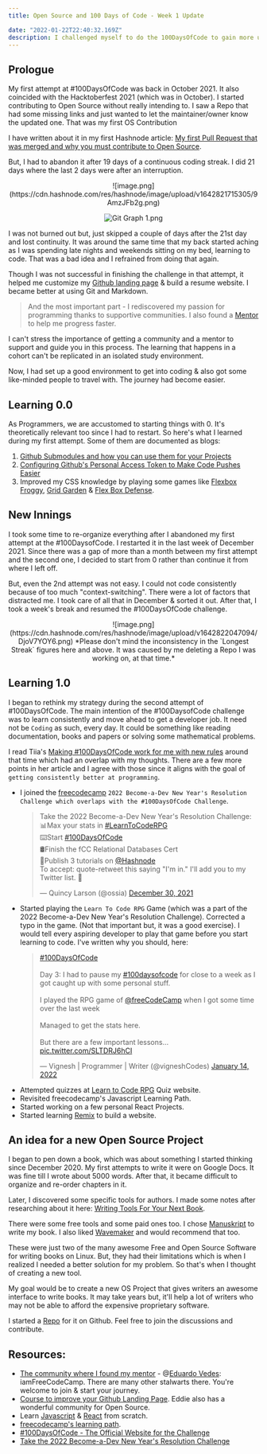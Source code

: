 ```yaml
---
title: Open Source and 100 Days of Code - Week 1 Update

date: "2022-01-22T22:40:32.169Z"
description: I challenged myself to do the 100DaysOfCode to gain more understanding and also share my learning with the community.
---
```


## Prologue

My first attempt at #100DaysOfCode was back in October 2021. It also coincided with the Hacktoberfest 2021 (which was in October). I started contributing to Open Source without really intending to. I saw a Repo that had some missing links and just wanted to let the maintainer/owner know the updated one. That was my first OS Contribution

I have written about it in my first Hashnode article: [My first Pull Request that was merged and why you must contribute to Open Source](https://ckvignesh.hashnode.dev/my-first-pull-request-that-was-merged-and-why-you-must-contribute-to-open-source).

But, I had to abandon it after 19 days of a continuous coding streak. I did 21 days where the last 2 days were after an interruption.

<center>
![image.png](https://cdn.hashnode.com/res/hashnode/image/upload/v1642821715305/9AmzJFb2g.png)

![Git Graph 1.png](https://cdn.hashnode.com/res/hashnode/image/upload/v1642821919234/KxojSsDxl.png)

</center>

I was not burned out but, just skipped a couple of days after the 21st day and lost continuity. It was around the same time that my back started aching as I was spending late nights and weekends sitting on my bed, learning to code. That was a bad idea and I refrained from doing that again.

Though I was not successful in finishing the challenge in that attempt, it helped me customize my [Github landing page](https://github.com/ckvignesh) & build a resume website. I became better at using Git and Markdown.

> And the most important part - I rediscovered my passion for programming thanks to supportive communities. I also found a [Mentor](https://twitter.com/eduardovedes) to help me progress faster.

I can't stress the importance of getting a community and a mentor to support and guide you in this process. The learning that happens in a cohort can't be replicated in an isolated study environment.

Now, I had set up a good environment to get into coding & also got some like-minded people to travel with. The journey had become easier.

## Learning 0.0

As Programmers, we are accustomed to starting things with 0. It's theoretically relevant too since I had to restart. So here's what I learned during my first attempt. Some of them are documented as blogs:

1. [Github Submodules and how you can use them for your Projects](https://ckvignesh.hashnode.dev/github-submodules-and-how-you-can-use-them-for-your-projects)
2. [Configuring Github's Personal Access Token to Make Code Pushes Easier](https://ckvignesh.hashnode.dev/configuring-githubs-personal-access-token-to-make-code-pushes-easier)
3. Improved my CSS knowledge by playing some games like [Flexbox Froggy](https://flexboxfroggy.com/), [Grid Garden](https://codepip.com/games/grid-garden/) & [Flex Box Defense](http://www.flexboxdefense.com/).

## New Innings

I took some time to re-organize everything after I abandoned my first attempt at the #100DaysofCode. I restarted it in the last week of December 2021. Since there was a gap of more than a month between my first attempt and the second one, I decided to start from 0 rather than continue it from where I left off.

But, even the 2nd attempt was not easy. I could not code consistently because of too much "context-switching". There were a lot of factors that distracted me. I took care of all that in December & sorted it out. After that, I took a week's break and resumed the #100DaysOfCode challenge.

<center>
![image.png](https://cdn.hashnode.com/res/hashnode/image/upload/v1642822047094/DjoV7YOY6.png)
*Please don't mind the inconsistency in the `Longest Streak` figures here and above. It was caused by me deleting a Repo I was working on, at that time.*
</center>

## Learning 1.0

I began to rethink my strategy during the second attempt of #100DaysOfCode. The main intention of the #100DaysofCode challenge was to learn consistently and move ahead to get a developer job. It need not be `Coding` as such, every day. It could be something like reading documentation, books and papers or solving some mathematical problems.

I read Tiia's [Making #100DaysOfCode work for me with new rules](https://blog.tiia.rocks/making-100daysofcode-work-for-me-with-new-rules) around that time which had an overlap with my thoughts. There are a few more points in her article and I agree with those since it aligns with the goal of `getting consistently better at programming`.

- I joined the [freecodecamp](https://www.freecodecamp.org/) `2022 Become-a-Dev New Year's Resolution Challenge which overlaps with the #100DaysOfCode Challenge`.
  <blockquote class="twitter-tweet"><p lang="en" dir="ltr">Take the 2022 Become-a-Dev New Year&#39;s Resolution Challenge:<br>📊Max your stats in <a href="https://twitter.com/hashtag/LearnToCodeRPG?src=hash&amp;ref_src=twsrc%5Etfw">#LearnToCodeRPG</a><br>⌨️Start <a href="https://twitter.com/hashtag/100DaysOfCode?src=hash&amp;ref_src=twsrc%5Etfw">#100DaysOfCode</a><br>🛢️Finish the fCC Relational Databases Cert<br>📜Publish 3 tutorials on <a href="https://twitter.com/hashnode?ref_src=twsrc%5Etfw">@Hashnode</a><br>To accept: quote-retweet this saying &quot;I&#39;m in.&quot; I&#39;ll add you to my Twitter list. 🧵</p>&mdash; Quincy Larson (@ossia) <a href="https://twitter.com/ossia/status/1476581551873925123?ref_src=twsrc%5Etfw">December 30, 2021</a></blockquote> <script async src="https://platform.twitter.com/widgets.js" charset="utf-8"></script>
- Started playing the `Learn To Code RPG` Game (which was a part of the 2022 Become-a-Dev New Year's Resolution Challenge). Corrected a typo in the game. (Not that important but, it was a good exercise). I would tell every aspiring developer to play that game before you start learning to code. I've written why you should, here:
  <blockquote class="twitter-tweet"><p lang="en" dir="ltr"><a href="https://twitter.com/hashtag/100DaysOfCode?src=hash&amp;ref_src=twsrc%5Etfw">#100DaysOfCode</a> <br><br>Day 3: I had to pause my <a href="https://twitter.com/hashtag/100daysofcode?src=hash&amp;ref_src=twsrc%5Etfw">#100daysofcode</a> for close to a week as I got caught up with some personal stuff.<br><br>I played the RPG game of <a href="https://twitter.com/freeCodeCamp?ref_src=twsrc%5Etfw">@freeCodeCamp</a> when I got some time over the last week<br><br>Managed to get the stats here.<br><br>But there are a few important lessons... <a href="https://t.co/SLTDRJ6hCI">pic.twitter.com/SLTDRJ6hCI</a></p>&mdash; Vignesh | Programmer | Writer (@vigneshCodes) <a href="https://twitter.com/vigneshCodes/status/1482058649191469056?ref_src=twsrc%5Etfw">January 14, 2022</a></blockquote> <script async src="https://platform.twitter.com/widgets.js" charset="utf-8"></script>
- Attempted quizzes at [Learn to Code RPG](https://developerquiz.org/) Quiz website.
- Revisited freecodecamp's Javascript Learning Path.
- Started working on a few personal React Projects.
- Started learning [Remix](https://remix.run/) to build a website.

## An idea for a new Open Source Project

I began to pen down a book, which was about something I started thinking since December 2020. My first attempts to write it were on Google Docs. It was fine till I wrote about 5000 words. After that, it became difficult to organize and re-order chapters in it.

Later, I discovered some specific tools for authors. I made some notes after researching about it here: [Writing Tools For Your Next Book](https://ckvignesh.hashnode.dev/writing-tools-for-your-next-book).

There were some free tools and some paid ones too. I chose [Manuskript](https://www.theologeek.ch/manuskript/) to write my book. I also liked [Wavemaker](https://wavemaker.co.uk/) and would recommend that too.

These were just two of the many awesome Free and Open Source Software for writing books on Linux. But, they had their limitations which is when I realized I needed a better solution for my problem. So that's when I thought of creating a new tool.

My goal would be to create a new OS Project that gives writers an awesome interface to write books. It may take years but, it'll help a lot of writers who may not be able to afford the expensive proprietary software.

I started a [Repo](https://github.com/ckvignesh/writingApp) for it on Github. Feel free to join the discussions and contribute.

## Resources:

- [The community where I found my mentor](https://discord.gg/arhYabfc) - @[Eduardo Vedes](@eduardovedes): iamFreeCodeCamp. There are many other stalwarts there. You're welcome to join & start your journey.
- [Course to improve your Github Landing Page](https://www.eddiejaoude.io/course-github-profile-landing). Eddie also has a wonderful community for Open Source.
- Learn [Javascript](https://github.com/Asabeneh/30-Days-Of-JavaScript) & [React](https://github.com/Asabeneh/30-Days-Of-React) from scratch.
- [freecodecamp's learning path](https://www.freecodecamp.org/learn/).
- [#100DaysOfCode - The Official Website for the Challenge](https://www.100daysofcode.com/)
- [Take the 2022 Become-a-Dev New Year's Resolution Challenge](https://www.freecodecamp.org/news/2022-become-a-dev-new-years-resolution-challenge/)
